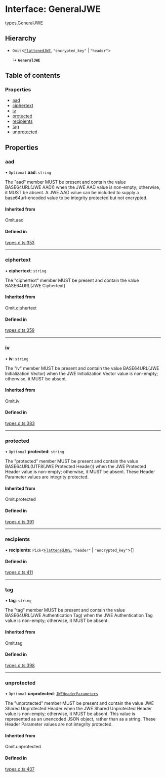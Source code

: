 # Interface: GeneralJWE

[types](../modules/types.md).GeneralJWE

## Hierarchy

- `Omit`<[`FlattenedJWE`](types.FlattenedJWE.md), ``"encrypted_key"`` \| ``"header"``\>

  ↳ **`GeneralJWE`**

## Table of contents

### Properties

- [aad](types.GeneralJWE.md#aad)
- [ciphertext](types.GeneralJWE.md#ciphertext)
- [iv](types.GeneralJWE.md#iv)
- [protected](types.GeneralJWE.md#protected)
- [recipients](types.GeneralJWE.md#recipients)
- [tag](types.GeneralJWE.md#tag)
- [unprotected](types.GeneralJWE.md#unprotected)

## Properties

### aad

• `Optional` **aad**: `string`

The "aad" member MUST be present and contain the value
BASE64URL(JWE AAD)) when the JWE AAD value is non-empty;
otherwise, it MUST be absent.  A JWE AAD value can be included to
supply a base64url-encoded value to be integrity protected but not
encrypted.

#### Inherited from

Omit.aad

#### Defined in

[types.d.ts:353](https://github.com/panva/jose/blob/v3.18.0/src/types.d.ts#L353)

___

### ciphertext

• **ciphertext**: `string`

The "ciphertext" member MUST be present and contain the value
BASE64URL(JWE Ciphertext).

#### Inherited from

Omit.ciphertext

#### Defined in

[types.d.ts:359](https://github.com/panva/jose/blob/v3.18.0/src/types.d.ts#L359)

___

### iv

• **iv**: `string`

The "iv" member MUST be present and contain the value
BASE64URL(JWE Initialization Vector) when the JWE Initialization
Vector value is non-empty; otherwise, it MUST be absent.

#### Inherited from

Omit.iv

#### Defined in

[types.d.ts:383](https://github.com/panva/jose/blob/v3.18.0/src/types.d.ts#L383)

___

### protected

• `Optional` **protected**: `string`

The "protected" member MUST be present and contain the value
BASE64URL(UTF8(JWE Protected Header)) when the JWE Protected
Header value is non-empty; otherwise, it MUST be absent.  These
Header Parameter values are integrity protected.

#### Inherited from

Omit.protected

#### Defined in

[types.d.ts:391](https://github.com/panva/jose/blob/v3.18.0/src/types.d.ts#L391)

___

### recipients

• **recipients**: `Pick`<[`FlattenedJWE`](types.FlattenedJWE.md), ``"header"`` \| ``"encrypted_key"``\>[]

#### Defined in

[types.d.ts:411](https://github.com/panva/jose/blob/v3.18.0/src/types.d.ts#L411)

___

### tag

• **tag**: `string`

The "tag" member MUST be present and contain the value
BASE64URL(JWE Authentication Tag) when the JWE Authentication Tag
value is non-empty; otherwise, it MUST be absent.

#### Inherited from

Omit.tag

#### Defined in

[types.d.ts:398](https://github.com/panva/jose/blob/v3.18.0/src/types.d.ts#L398)

___

### unprotected

• `Optional` **unprotected**: [`JWEHeaderParameters`](types.JWEHeaderParameters.md)

The "unprotected" member MUST be present and contain the value JWE
Shared Unprotected Header when the JWE Shared Unprotected Header
value is non-empty; otherwise, it MUST be absent.  This value is
represented as an unencoded JSON object, rather than as a string.
These Header Parameter values are not integrity protected.

#### Inherited from

Omit.unprotected

#### Defined in

[types.d.ts:407](https://github.com/panva/jose/blob/v3.18.0/src/types.d.ts#L407)
